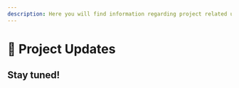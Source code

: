 ```yaml
---
description: Here you will find information regarding project related updates.
---
```


# 🔔 Project Updates

## Stay tuned!
